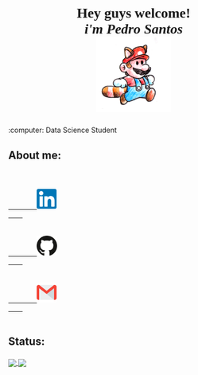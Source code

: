 <h1>
	<p align="center" style="font-family:maiandra GD;">
		Hey guys welcome! <br>
		<i>
			i'm Pedro Santos
		</i>
		<br>
			<img align="center" width="150" src="https://github.com/pedrohrnqsantos/pedrohrnqsantos/blob/main/icons%20and%20gifs/run_mario.gif">
	</p>
</h1>
:computer: Data Science Student
<br>
<h2>
	<p>
		About me:	
	</p>
</h2>
<code>
	<a href="https://www.linkedin.com/in/pedrohrnqsantos/">
		<img height="40" src="https://github.com/pedrohrnqsantos/pedrohrnqsantos/blob/main/icons%20and%20gifs/linkedin-icon.svg">
	</a>
</code>
<code>
	<a href="https://github.com/pedrohrnqsantos">
		<img height="40" src="https://github.com/pedrohrnqsantos/pedrohrnqsantos/blob/main/icons%20and%20gifs/github-icon.svg">
	</a>
</code>
<code>
	<a href="mailto:santoshpedro@gmail.com">
		<img height="40" src="https://github.com/pedrohrnqsantos/pedrohrnqsantos/blob/main/icons%20and%20gifs/gmail-icon.svg">
	</a>
</code>
<br>
<h2>
	<p>
		Status:
	</p>
</h2>
<div>
	<a href="https://github.com/pedrohrnqsantos">
  <img align="center" src=https://github-readme-stats.vercel.app/api?username=pedrohrnqsantos&countprivate=true&show_icons=true&theme=onedark>
  <img align="center" src="https://github-readme-stats.vercel.app/api/top-langs/?username=pedrohrnqsantos&theme=onedark&hide_langs_below=1" />
</div>
